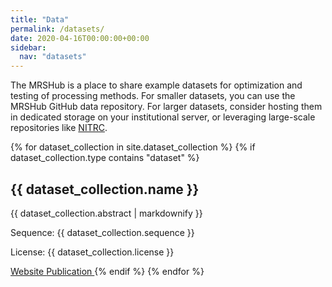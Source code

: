 ```yaml
---
title: "Data"
permalink: /datasets/
date: 2020-04-16T00:00:00+00:00
sidebar:
  nav: "datasets"
---
```


The MRSHub is a place to share example datasets for optimization and testing of processing methods. For smaller datasets, you can use the MRSHub GitHub data repository. For larger datasets, consider hosting them in dedicated storage on your institutional server, or leveraging large-scale repositories like [NITRC](https://www.nitrc.org).

{% for dataset_collection in site.dataset_collection %}
  {% if dataset_collection.type contains "dataset" %}
  <h2>
      {{ dataset_collection.name }}
  </h2>
  <img src= "{{ site.url }}{{ site.baseurl }}{{ dataset_collection.image }}" alt="" align="right"/>
  <p>{{ dataset_collection.abstract | markdownify }}</p>
  <p>Sequence: {{ dataset_collection.sequence }}</p>
  <p>License: {{ dataset_collection.license }}</p>
  <a href="{{ dataset_collection.weblink }}">
  Website
  </a>   
  <a href="{{ dataset_collection.paper }}">
  Publication
  </a>
  {% endif %}
{% endfor %}
